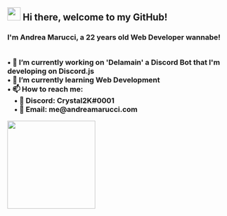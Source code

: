 <h2><img src='https://i.imgur.com/rHXHSgw.gif' width='30'> Hi there, welcome to my GitHub!  </h2>
<h3> I'm <strong>Andrea Marucci</strong>, a 22 years old Web Developer wannabe!

<p> 
<br>&#8226; 🔭 I’m currently working on 'Delamain' a Discord Bot that I'm developing on Discord.js
<br>&#8226; 🌱 I’m currently learning Web Development
<br>&#8226; 📫 How to reach me:
<br>&nbsp;&nbsp;&nbsp;&nbsp;&#8226; 💬 Discord: Crystal2K#0001
<br>&nbsp;&nbsp;&nbsp;&nbsp;&#8226; 📧 Email: me@andreamarucci.com
</p>
  
 <p> 
 <a href='https://ko-fi.com/crystal2k'><img src='https://i.imgur.com/mlovzWn.png' width='200'></a>
 </p>

